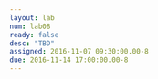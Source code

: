 ```yaml
---
layout: lab
num: lab08
ready: false
desc: "TBD"
assigned: 2016-11-07 09:30:00.00-8
due: 2016-11-14 17:00:00.00-8
---
```


